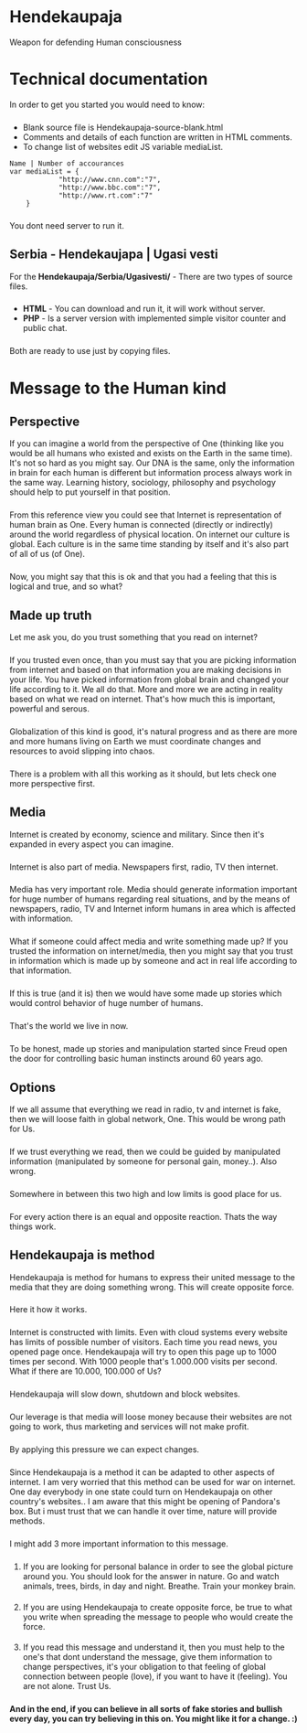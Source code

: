 # Hendekaupaja
Weapon for defending Human consciousness

###

# Technical documentation
In order to get you started you would need to know:
###
- Blank source file is Hendekaupaja-source-blank.html
- Comments and details of each function are written in HTML comments.
- To change list of websites edit JS variable mediaList.
```
Name | Number of accourances 
var mediaList = {
			"http://www.cnn.com":"7",
			"http://www.bbc.com":"7",
			"http://www.rt.com":"7"
    }
```
###
You dont need server to run it.
###
## Serbia - Hendekaujapa | Ugasi vesti
For the **Hendekaupaja/Serbia/Ugasivesti/** - There are two types of source files.
### 
- **HTML** - You can download and run it, it will work without server.
- **PHP** - Is a server version with implemented simple visitor counter and public chat. 
###
Both are ready to use just by copying files.
###
###

# Message to the Human kind

## Perspective
If you can imagine a world from the perspective of One (thinking like you would be all humans who existed and exists on the Earth in the same time). It's not so hard as you might say. 
Our DNA is the same, only the information in brain for each human is different but information process always work in the same way. Learning history, sociology, philosophy and psychology should help to put yourself in that position.
###
From this reference view you could see that Internet is representation of human brain as One. Every human is connected (directly or indirectly) around the world regardless of physical location. On internet our culture is global. Each culture is in the same time standing by itself and it's also part of all of us (of One).
###
Now, you might say that this is ok and that you had a feeling that this is logical and true, and so what?


## Made up truth
Let me ask you, do you trust something that you read on internet?
###
If you trusted even once, than you must say that you are picking information from internet and based on that information you are making decisions in your life.
You have picked information from global brain and changed your life according to it. We all do that. More and more we are acting in reality based on what we read on internet. That's how much this is important, powerful and serous.
###
Globalization of this kind is good, it's natural progress and as there are more and more humans living on Earth we must coordinate changes and resources to avoid slipping into chaos.
###
There is a problem with all this working as it should, but lets check one more perspective first.


## Media
Internet is created by economy, science and military. Since then it's expanded in every aspect you can imagine. 
###
Internet is also part of media. Newspapers first, radio, TV then internet.
###
Media has very important role. Media should generate information important for huge number of humans regarding real situations, and by the means of newspapers, radio, TV and Internet inform humans in area which is affected with information. 
###
What if someone could affect media and write something made up?
If you trusted the information on internet/media, then you might say that you trust in information which is made up by someone and act in real life according to that information.
###
If this is true (and it is) then we would have some made up stories which would control behavior of huge number of humans.
###
That's the world we live in now. 
###
To be honest, made up stories and manipulation started since Freud open the door for controlling basic human instincts around 60 years ago.


## Options
If we all assume that everything we read in radio, tv and internet is fake, then we will loose faith in global network, One. This would be wrong path for Us.
###
If we trust everything we read, then we could be guided by manipulated information (manipulated by someone for personal gain, money..). Also wrong.
###
Somewhere in between this two high and low limits is good place for us.
###

For every action there is an equal and opposite reaction. Thats the way things work.


## Hendekaupaja is method
Hendekaupaja is method for humans to express their united message to the media that they are doing something wrong. This will create opposite force.
###
Here it how it works.
###
Internet is constructed with limits. Even with cloud systems every website has limits of possible number of visitors. Each time you read news, you opened page once. Hendekaupaja will try to open this page up to 1000 times per second.  With 1000 people that's 1.000.000 visits per second. What if there are 10.000, 100.000 of Us?
###
Hendekaupaja will slow down, shutdown and block websites.
###
Our leverage is that media will loose money because their websites are not going to work, thus marketing and services will not make profit.
###
By applying this pressure we can expect changes.
###

Since Hendekaupaja is a method it can be adapted to other aspects of internet. 
I am very worried that this method can be used for war on internet. 
One day everybody in one state could turn on Hendekaupaja on other country's websites..
I am aware that this might be opening of Pandora's box. But i must trust that we can handle it over time, nature will provide methods.

###
I might add 3 more important information to this message.
###
1. If you are looking for personal balance in order to see the global picture around you. You should look for the answer in nature. Go and watch animals, trees, birds, in day and night. Breathe. Train your monkey brain.
####
2. If you are using Hendekaupaja to create opposite force, be true to what you write when spreading the message to people who would create the force.
####
3. If you read this message and understand it, then you must help to the one's that dont understand the message, give them information to change perspectives, it's your obligation to that feeling of global connection between people (love), if you want to have it (feeling). You are not alone. Trust Us.
###

**And in the end, if you can believe in all sorts of fake stories and bullish every day, you can try believing in this on. You might like it for a change. :)**
###





